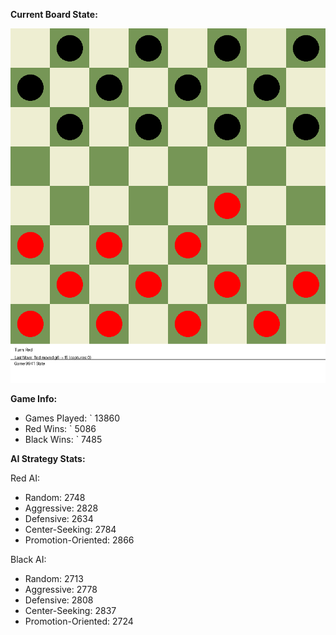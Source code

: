 
**Current Board State:**  
<!-- START_GIF -->
![Checkers Game](./checkers_game.gif)
<!-- END_GIF -->

**Game Info:**  
- Games Played: `<!-- GAMES_PLAYED --> 13860
- Red Wins: `<!-- RED_WINS --> 5086
- Black Wins: `<!-- BLACK_WINS --> 7485

<!-- AI_STATS -->
**AI Strategy Stats:**

Red AI:
- Random: 2748
- Aggressive: 2828
- Defensive: 2634
- Center-Seeking: 2784
- Promotion-Oriented: 2866

Black AI:
- Random: 2713
- Aggressive: 2778
- Defensive: 2808
- Center-Seeking: 2837
- Promotion-Oriented: 2724
